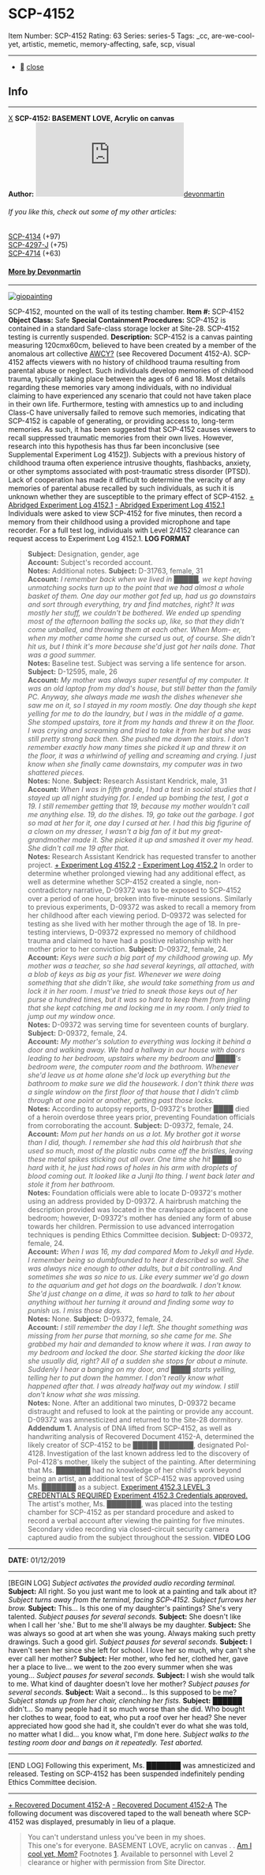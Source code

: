 # SCP-4152
Item Number: SCP-4152
Rating: 63
Series: series-5
Tags: _cc, are-we-cool-yet, artistic, memetic, memory-affecting, safe, scp, visual

---

  * [](javascript:;)
[close](javascript:;)
## Info
* * *
[X](javascript:;)
**SCP-4152: BASEMENT LOVE, Acrylic on canvas**  
**Author:** [![devonmartin](https://www.wikidot.com/avatar.php?userid=1985558&amp;size=small&amp;timestamp=1738969041)](http://www.wikidot.com/user:info/devonmartin)[devonmartin](http://www.wikidot.com/user:info/devonmartin)
###### If you like this, check out some of my other articles:
[SCP-4134](/scp-4134) (+97)  
[SCP-4297-J](/scp-4297-j) (+75)  
[SCP-4714](/scp-4714) (+63)
#### [More by Devonmartin](/devons-den)
* * *

[![giopainting](https://scp-wiki.wdfiles.com/local--resized-images/scp-4152/giopainting/medium.jpg)](https://scp-wiki.wdfiles.com/local--files/scp-4152/giopainting)  

SCP-4152, mounted on the wall of its testing chamber.
**Item #:** SCP-4152
**Object Class:** Safe
**Special Containment Procedures:** SCP-4152 is contained in a standard Safe-class storage locker at Site-28. SCP-4152 testing is currently suspended.
**Description:** SCP-4152 is a canvas painting measuring 120cmx60cm, believed to have been created by a member of the anomalous art collective [AWCY?](/are-we-cool-yet-hub) (see Recovered Document 4152-A).
SCP-4152 affects viewers with no history of childhood trauma resulting from parental abuse or neglect. Such individuals develop memories of childhood trauma, typically taking place between the ages of 6 and 18. Most details regarding these memories vary among individuals, with no individual claiming to have experienced any scenario that could not have taken place in their own life.
Furthermore, testing with amnestics up to and including Class-C have universally failed to remove such memories, indicating that SCP-4152 is capable of generating, or providing access to, long-term memories. As such, it has been suggested that SCP-4152 causes viewers to recall suppressed traumatic memories from their own lives. However, research into this hypothesis has thus far been inconclusive (see Supplemental Experiment Log 4152[1](javascript:;)).
Subjects with a previous history of childhood trauma often experience intrusive thoughts, flashbacks, anxiety, or other symptoms associated with post-traumatic stress disorder (PTSD). Lack of cooperation has made it difficult to determine the veracity of any memories of parental abuse recalled by such individuals, as such it is unknown whether they are susceptible to the primary effect of SCP-4152.
[\+ Abridged Experiment Log 4152.1](javascript:;)
[\- Abridged Experiment Log 4152.1](javascript:;)
Individuals were asked to view SCP-4152 for five minutes, then record a memory from their childhood using a provided microphone and tape recorder. For a full test log, individuals with Level 2/4152 clearance can request access to Experiment Log 4152.1.
**LOG FORMAT**
> **Subject:** Designation, gender, age  
>  **Account:** Subject's recorded account.  
>  **Notes:** Additional notes.
> **Subject:** D-31763, female, 31  
>  **Account:** _I remember back when we lived in █████, we kept having unmatching socks turn up to the point that we had almost a whole basket of them. One day our mother got fed up, had us go downstairs and sort through everything, try and find matches, right? It was mostly her stuff, we couldn't be bothered. We ended up spending most of the afternoon balling the socks up, like, so that they didn't come unballed, and throwing them at each other. When Mom- er, when my mother came home she cursed us out, of course. She didn't hit us, but I think it's more because she'd just got her nails done. That was a good summer._  
>  **Notes:** Baseline test. Subject was serving a life sentence for arson.
> **Subject:** D-12595, male, 26  
>  **Account:** _My mother was always super resentful of my computer. It was an old laptop from my dad's house, but still better than the family PC. Anyway, she always made me wash the dishes whenever she saw me on it, so I stayed in my room mostly. One day though she kept yelling for me to do the laundry, but I was in the middle of a game. She stomped upstairs, tore it from my hands and threw it on the floor. I was crying and screaming and tried to take it from her but she was still pretty strong back then. She pushed me down the stairs. I don't remember exactly how many times she picked it up and threw it on the floor, it was a whirlwind of yelling and screaming and crying. I just know when she finally came downstairs, my computer was in two shattered pieces._  
>  **Notes:** None.
> **Subject:** Research Assistant Kendrick, male, 31  
>  **Account:** _When I was in fifth grade, I had a test in social studies that I stayed up all night studying for. I ended up bombing the test, I got a 19. I still remember getting that 19, because my mother wouldn't call me anything else. 19, do the dishes. 19, go take out the garbage. I got so mad at her for it, one day I cursed at her. I had this big figurine of a clown on my dresser, I wasn't a big fan of it but my great-grandmother made it. She picked it up and smashed it over my head. She didn't call me 19 after that._  
>  **Notes:** Research Assistant Kendrick has requested transfer to another project.
[\+ Experiment Log 4152.2](javascript:;)
[\- Experiment Log 4152.2](javascript:;)
In order to determine whether prolonged viewing had any additional effect, as well as determine whether SCP-4152 created a single, non-contradictory narrative, D-09372 was to be exposed to SCP-4152 over a period of one hour, broken into five-minute sessions. Similarly to previous experiments, D-09372 was asked to recall a memory from her childhood after each viewing period.
D-09372 was selected for testing as she lived with her mother through the age of 18. In pre-testing interviews, D-09372 expressed no memory of childhood trauma and claimed to have had a positive relationship with her mother prior to her conviction.
> **Subject:** D-09372, female, 24.  
>  **Account:** _Keys were such a big part of my childhood growing up. My mother was a teacher, so she had several keyrings, all attached, with a blob of keys as big as your fist. Whenever we were doing something that she didn't like, she would take something from us and lock it in her room. I must've tried to sneak those keys out of her purse a hundred times, but it was so hard to keep them from jingling that she kept catching me and locking me in my room. I only tried to jump out my window once._  
>  **Notes:** D-09372 was serving time for seventeen counts of burglary.
> **Subject:** D-09372, female, 24.  
>  **Account:** _My mother's solution to everything was locking it behind a door and walking away. We had a hallway in our house with doors leading to her bedroom, upstairs where my bedroom and ████'s bedroom were, the computer room and the bathroom. Whenever she'd leave us at home alone she'd lock up everything but the bathroom to make sure we did the housework. I don't think there was a single window on the first floor of that house that I didn't climb through at one point or another, getting past those locks._  
>  **Notes:** According to autopsy reports, D-09372's brother ████ died of a heroin overdose three years prior, preventing Foundation officials from corroborating the account.
> **Subject:** D-09372, female, 24.  
>  **Account:** _Mom put her hands on us a lot. My brother got it worse than I did, though. I remember she had this old hairbrush that she used so much, most of the plastic nubs came off the bristles, leaving these metal spikes sticking out all over. One time she hit ████ so hard with it, he just had rows of holes in his arm with droplets of blood coming out. It looked like a Junji Ito thing. I went back later and stole it from her bathroom._  
>  **Notes:** Foundation officials were able to locate D-09372's mother using an address provided by D-09372. A hairbrush matching the description provided was located in the crawlspace adjacent to one bedroom; however, D-09372's mother has denied any form of abuse towards her children. Permission to use advanced interrogation techniques is pending Ethics Committee decision.
> **Subject:** D-09372, female, 24.  
>  **Account:** _When I was 16, my dad compared Mom to Jekyll and Hyde. I remember being so dumbfounded to hear it described so well. She was always nice enough to other adults, but a bit controlling. And sometimes she was so nice to us. Like every summer we'd go down to the aquarium and get hot dogs on the boardwalk. I don't know. She'd just change on a dime, it was so hard to talk to her about anything without her turning it around and finding some way to punish us. I miss those days._  
>  **Notes:** None.
> **Subject:** D-09372, female, 24.  
>  **Account:** _I still remember the day I left. She thought something was missing from her purse that morning, so she came for me. She grabbed my hair and demanded to know where it was. I ran away to my bedroom and locked the door. She started kicking the door like she usually did, right? All of a sudden she stops for about a minute. Suddenly I hear a banging on my door, and ████ starts yelling, telling her to put down the hammer. I don't really know what happened after that. I was already halfway out my window. I still don't know what she was missing._  
>  **Notes:** None.
After an additional two minutes, D-09372 became distraught and refused to look at the painting or provide any account. D-09372 was amnesticized and returned to the Site-28 dormitory.
**Addendum 1.** Analysis of DNA lifted from SCP-4152, as well as handwriting analysis of Recovered Document 4152-A, determined the likely creator of SCP-4152 to be █████ ███████, designated PoI-4128. Investigation of the last known address led to the discovery of PoI-4128's mother, likely the subject of the painting. After determining that Ms. ███████ had no knowledge of her child's work beyond being an artist, an additional test of SCP-4152 was approved using Ms. ███████ as a subject.
[Experiment 4152.3 LEVEL 3 CREDENTIALS REQUIRED](javascript:;)
[Experiment 4152.3 Credentials approved.](javascript:;)
The artist's mother, Ms. ███████, was placed into the testing chamber for SCP-4152 as per standard procedure and asked to record a verbal account after viewing the painting for five minutes. Secondary video recording via closed-circuit security camera captured audio from the subject throughout the session.
**VIDEO LOG**
* * *
**DATE:** 01/12/2019
* * *
[BEGIN LOG]
_Subject activates the provided audio recording terminal._
**Subject:** All right. So you just want me to look at a painting and talk about it?
_Subject turns away from the terminal, facing SCP-4152. Subject furrows her brow._
**Subject:** This… Is this one of my daughter's paintings? She's very talented.
_Subject pauses for several seconds._
**Subject:** She doesn't like when I call her 'she.' But to me she'll always be my daughter.
**Subject:** She was always so good at art when she was young. Always making such pretty drawings. Such a good girl.
_Subject pauses for several seconds._
**Subject:** I haven't seen her since she left for school. I love her so much, why can't she ever call her mother?
**Subject:** Her mother, who fed her, clothed her, gave her a place to live… we went to the zoo every summer when she was young…
_Subject pauses for several seconds._
**Subject:** I wish she would talk to me. What kind of daughter doesn't love her mother?
_Subject pauses for several seconds._
**Subject:** Wait a second… Is this supposed to be me?
_Subject stands up from her chair, clenching her fists._
**Subject:** ██████ didn't… So many people had it so much worse than she did. Who bought her clothes to wear, food to eat, who put a roof over her head? She never appreciated how good she had it, she couldn't ever do what she was told, no matter what I did… you know what, I'm done here.
_Subject walks to the testing room door and bangs on it repeatedly. Test aborted._
* * *
[END LOG]
Following this experiment, Ms. ███████ was amnesticized and released.
Testing on SCP-4152 has been suspended indefinitely pending Ethics Committee decision.
* * *
[\+ Recovered Document 4152-A](javascript:;)
[\- Recovered Document 4152-A](javascript:;)
The following document was discovered taped to the wall beneath where SCP-4152 was displayed, presumably in lieu of a plaque.
> You can't understand unless you've been in my shoes.  
>  This one's for everyone.
> BASEMENT LOVE, acrylic on canvas
> .
> .
> [Am I cool yet, Mom?](/are-we-cool-yet-hub)
Footnotes
[1](javascript:;). Available to personnel with Level 2 clearance or higher with permission from Site Director.